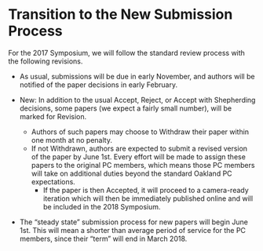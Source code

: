 # Transition to the New Submission Process

For the 2017 Symposium, we will follow the standard review process with the following revisions. 
* As usual, submissions will be due in early November, and authors will be notified of the paper decisions in early February.

* New: In addition to the usual Accept, Reject, or Accept with Shepherding decisions, some papers (we expect a fairly small number), will be marked for Revision.
   * Authors of such papers may choose to Withdraw their paper within one month at no penalty.  
   * If not Withdrawn, authors are expected to submit a revised version of the paper by June 1st.  Every effort will be made to assign these papers to the original PC members, which means those PC members will take on additional duties beyond the standard Oakland PC expectations.
      * If the paper is then Accepted, it will proceed to a camera-ready iteration which will then be immediately published online and will be included in the 2018 Symposium.

* The “steady state” submission process for new papers will begin June 1st.  This will mean a shorter than average period of service for the PC members, since their “term” will end in March 2018.  
